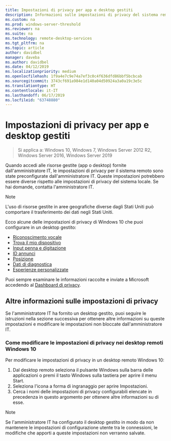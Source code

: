 ```yaml
---
title: Impostazioni di privacy per app e desktop gestiti
description: Informazioni sulle impostazioni di privacy del sistema remoto quando si usano app e desktop gestiti.
ms.custom: na
ms.prod: windows-server-threshold
ms.reviewer: na
ms.suite: na
ms.technology: remote-desktop-services
ms.tgt_pltfrm: na
ms.topic: article
author: davidbel
manager: daveba
ms.author: davidbel
ms.date: 04/12/2019
ms.localizationpriority: medium
ms.openlocfilehash: 1f9a4e7c9e74a7ef3c0c4f636dfd86bbf5bcbcab
ms.sourcegitcommit: 3743cf691a984e1d140a04d50924a3a0a19c3e5c
ms.translationtype: HT
ms.contentlocale: it-IT
ms.lasthandoff: 06/17/2019
ms.locfileid: "63748880"
---
```

# <a name="privacy-settings-for-managed-apps-and-desktops"></a>Impostazioni di privacy per app e desktop gestiti

>Si applica a: Windows 10, Windows 7, Windows Server 2012 R2, Windows Server 2016, Windows Server 2019

Quando accedi alle risorse gestite (app o desktop) fornite dall'amministratore IT, le impostazioni di privacy per il sistema remoto sono state preconfigurate dall'amministratore IT. Queste impostazioni potrebbero essere diverse rispetto alle impostazioni di privacy del sistema locale. Se hai domande, contatta l'amministratore IT.

>[!NOTE]
>L'uso di risorse gestite in aree geografiche diverse dagli Stati Uniti può comportare il trasferimento dei dati negli Stati Uniti.

Ecco alcune delle impostazioni di privacy di Windows 10 che puoi configurare in un desktop gestito:

- [Riconoscimento vocale](https://go.microsoft.com/fwlink/?linkid=874646)
- [Trova il mio dispositivo](https://go.microsoft.com/fwlink/?linkid=533063)
- [Input penna e digitazione](https://go.microsoft.com/fwlink/?linkid=874646)
- [ID annunci](https://go.microsoft.com/fwlink/?linkid=838419)
- [Posizione](https://go.microsoft.com/fwlink/?linkid=529987)
- [Dati di diagnostica](https://go.microsoft.com/fwlink/?linkid=614828)
- [Esperienze personalizzate](https://go.microsoft.com/fwlink/?linkid=614828)

Puoi sempre esaminare le informazioni raccolte e inviate a Microsoft accedendo al [Dashboard di privacy](https://go.microsoft.com/fwlink/?linkid=864206).

## <a name="learn-more-about-privacy-settings"></a>Altre informazioni sulle impostazioni di privacy

Se l'amministratore IT ha fornito un desktop gestito, puoi seguire le istruzioni nella sezione successiva per ottenere altre informazioni su queste impostazioni e modificare le impostazioni non bloccate dall'amministratore IT.

### <a name="how-to-change-privacy-settings-in-windows-10-remote-desktops"></a>Come modificare le impostazioni di privacy nei desktop remoti Windows 10

Per modificare le impostazioni di privacy in un desktop remoto Windows 10:

1. Dal desktop remoto seleziona il pulsante Windows sulla barra delle applicazioni o premi il tasto Windows sulla tastiera per aprire il menu Start.
2. Seleziona l'icona a forma di ingranaggio per aprire Impostazioni.
3. Cerca i nomi delle impostazioni di privacy configurabili elencate in precedenza in questo argomento per ottenere altre informazioni su di esse.

>[!NOTE]
> Se l'amministratore IT ha configurato il desktop gestito in modo da non mantenere le impostazioni di configurazione utente tra le connessioni, le modifiche che apporti a queste impostazioni non verranno salvate.
